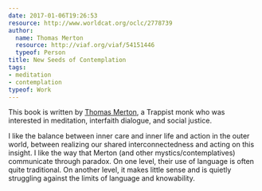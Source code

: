 ```yaml
---
date: 2017-01-06T19:26:53
resource: http://www.worldcat.org/oclc/2778739
author:
  name: Thomas Merton
  resource: http://viaf.org/viaf/54151446
  typeof: Person
title: New Seeds of Contemplation
tags:
- meditation
- contemplation
typeof: Work
---
```


This book is written by [Thomas Merton][merton], a Trappist monk who was
interested in meditation, interfaith dialogue, and social justice.

<!--more-->

I like the balance between inner care and inner life and action in the
outer world, between realizing our shared interconnectedness and acting on
this insight. I like the way that Merton (and other
mystics/contemplatives) communicate through paradox. On one level, their
use of language is often quite traditional. On another level, it makes
little sense and is quietly struggling against the limits of language and
knowability.

[merton]: https://en.wikipedia.org/wiki/Thomas_Merton
